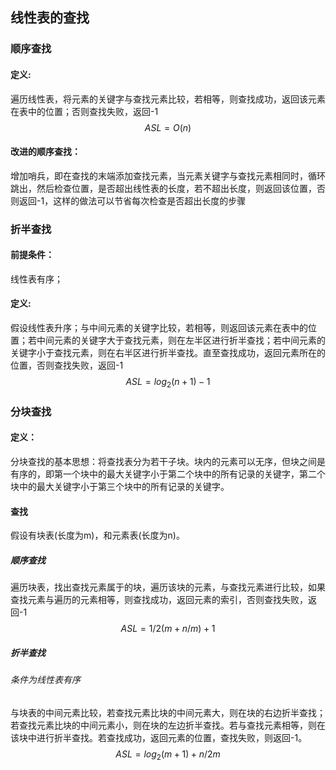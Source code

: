 ## 线性表的查找

### 顺序查找

#### 定义:

遍历线性表，将元素的关键字与查找元素比较，若相等，则查找成功，返回该元素在表中的位置；否则查找失败，返回-1
$$
ASL = O(n)
$$


#### 改进的顺序查找：

增加哨兵，即在查找的末端添加查找元素，当元素关键字与查找元素相同时，循环跳出，然后检查位置，是否超出线性表的长度，若不超出长度，则返回该位置，否则返回-1，这样的做法可以节省每次检查是否超出长度的步骤

### 折半查找

#### 前提条件：

线性表有序；

#### 定义:

假设线性表升序；与中间元素的关键字比较，若相等，则返回该元素在表中的位置；若中间元素的关键字大于查找元素，则在左半区进行折半查找；若中间元素的关键字小于查找元素，则在右半区进行折半查找。直至查找成功，返回元素所在的位置，否则查找失败，返回-1
$$
ASL = log_2(n+1) - 1
$$


### 分块查找

#### 定义：

分块查找的基本思想：将查找表分为若干子块。块内的元素可以无序，但块之间是有序的，即第一个块中的最大关键字小于第二个块中的所有记录的关键字，第二个块中的最大关键字小于第三个块中的所有记录的关键字。

#### 查找

假设有块表(长度为m)，和元素表(长度为n)。

##### 顺序查找

遍历块表，找出查找元素属于的块，遍历该块的元素，与查找元素进行比较，如果查找元素与遍历的元素相等，则查找成功，返回元素的索引，否则查找失败，返回-1
$$
ASL = 1/2(m + n/m) + 1
$$


##### 折半查找

###### 条件为线性表有序

与块表的中间元素比较，若查找元素比块的中间元素大，则在块的右边折半查找；若查找元素比块的中间元素小，则在块的左边折半查找。若与查找元素相等，则在该块中进行折半查找。若查找成功，返回元素的位置，查找失败，则返回-1。
$$
ASL= log_2(m+1) + n/2m
$$



